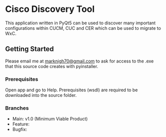 # Cisco Discovery Tool

This application written in PyQt5 can be used to discover many important configurations within CUCM, CUC and CER which can be used to migrate to WxC.
## Getting Started

Please email me at marknigh70@gmail.com to ask for access to the .exe that this source code creates with pyinstaller. 

### Prerequisites

Open app and go to Help. Prerequisites (wsdl) are required to be downloaded into the source folder. 


### Branches

* Main: v1.0 (Minimum Viable Product)
* Feature:
* Bugfix:

